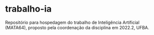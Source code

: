 # trabalho-ia
Repositório para hospedagem do trabalho de Inteligência Artificial (MATA64), proposto pela coordenação da disciplina em 2022.2, UFBA.
